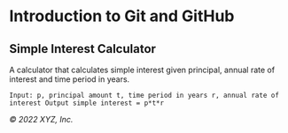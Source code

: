 # Introduction to Git and GitHub

## Simple Interest Calculator

A calculator that calculates simple interest given principal, annual rate of interest and time period in years.

`
Input:
   p, principal amount
   t, time period in years
   r, annual rate of interest
Output
   simple interest = p*t*r
`

_© 2022 XYZ, Inc._
